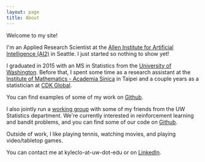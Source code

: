 ```yaml
---
layout: page
title: About
---
```


Welcome to my site!

I'm an Applied Research Scientist at the [Allen Institute for Artificial Intelligence (AI2)](http://allenai.org/) in Seattle.  I just started so nothing to show yet!

I graduated in 2015 with an MS in Statistics from the [University of Washington](https://www.stat.washington.edu/). Before that, I spent some time as a research assistant at the [Institute of Mathematics - Academia Sinica](http://www.math.sinica.edu.tw/www/default_e.jsp) in Taipei and a couple years as a statistician at [CDK Global](http://www.cdkglobal.com/).

You can find examples of some of my work on [Github](https://github.com/kyleclo).

I also jointly run a [working group](https://solstat.github.io/) with some of my friends from the UW Statistics department.  We're currently interested in reinforcement learning and bandit problems, and you can find some of our code on [Github](https://github.com/solstat). 

Outside of work, I like playing tennis, watching movies, and playing video/tabletop games.

You can contact me at kyleclo-at-uw-dot-edu or on [LinkedIn](https://www.linkedin.com/in/kylelo).
